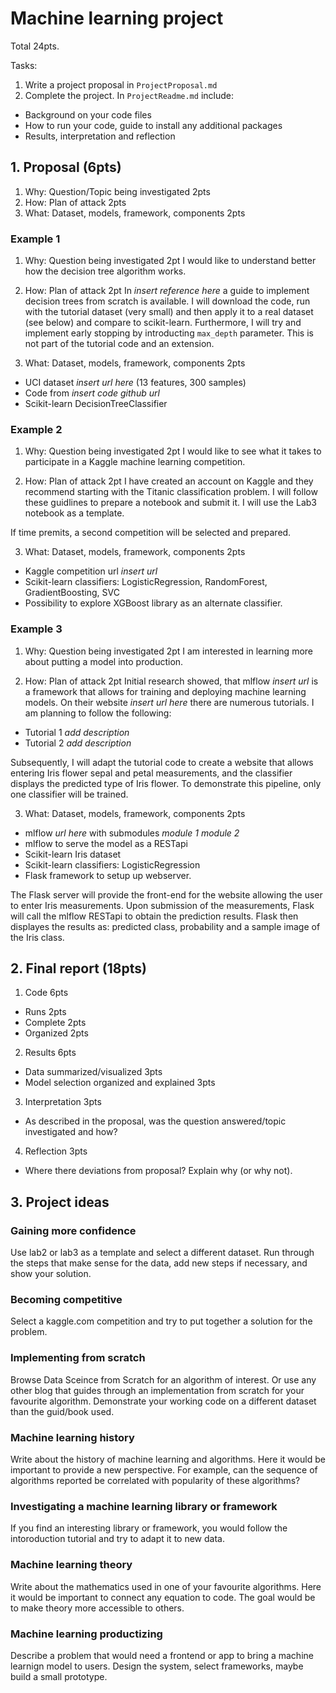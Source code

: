# Machine learning project

Total 24pts.

Tasks:
1. Write a project proposal in `ProjectProposal.md`
2. Complete the project. In `ProjectReadme.md` include:
  - Background on your code files
  - How to run your code, guide to install any additional packages
  - Results, interpretation and reflection

## 1. Proposal (6pts)
1. Why: Question/Topic being investigated 2pts
2. How: Plan of attack 2pts
3. What: Dataset, models, framework, components 2pts

### Example 1
1. Why: Question being investigated 2pt
I would like to understand better how the decision tree algorithm works.

2. How: Plan of attack 2pt
In *insert reference here* a guide to implement decision trees from scratch is available. I will download the code, run with the tutorial dataset (very small) and then apply it to a real dataset (see below) and compare to scikit-learn. Furthermore, I will try and implement early stopping by introducting `max_depth` parameter. This is not part of the tutorial code and an extension.

3. What: Dataset, models, framework, components 2pts
- UCI dataset *insert url here* (13 features, 300 samples)
- Code from *insert code github url*
- Scikit-learn DecisionTreeClassifier

### Example 2
1. Why: Question being investigated 2pt
I would like to see what it takes to participate in a Kaggle machine learning competition.

2. How: Plan of attack 2pt
I have created an account on Kaggle and they recommend starting with the Titanic classification problem. I will follow these guidlines to prepare a notebook and submit it. I will use the Lab3 notebook as a template.

If time premits, a second competition will be selected and prepared.

3. What: Dataset, models, framework, components 2pts
- Kaggle competition url *insert url*
- Scikit-learn classifiers: LogisticRegression, RandomForest, GradientBoosting, SVC
- Possibility to explore XGBoost library as an alternate classifier.

### Example 3
1. Why: Question being investigated 2pt
I am interested in learning more about putting a model into production.

2. How: Plan of attack 2pt
Initial research showed, that mlflow *insert url* is a framework that allows for training and deploying machine learning models. On their website *insert url here* there are numerous tutorials. I am planning to follow the following:
- Tutorial 1 *add description*
- Tutorial 2 *add description*

Subsequently, I will adapt the tutorial code to create a website that allows entering Iris flower sepal and petal measurements, and the classifier displays the predicted type of Iris flower. To demonstrate this pipeline, only one classifier will be trained.

3. What: Dataset, models, framework, components 2pts
- mlflow *url here* with submodules *module 1* *module 2*
- mlflow to serve the model as a RESTapi
- Scikit-learn Iris dataset
- Scikit-learn classifiers: LogisticRegression
- Flask framework to setup up webserver.

The Flask server will provide the front-end for the website allowing the user to enter Iris measurements. Upon submission of the measurements, Flask will call the mlflow RESTapi to obtain the prediction results. Flask then displayes the results as: predicted class, probability and a sample image of the Iris class.



## 2. Final report (18pts)
1. Code 6pts
  - Runs 2pts
  - Complete 2pts
  - Organized 2pts
2. Results 6pts
  - Data summarized/visualized 3pts
  - Model selection organized and explained 3pts
3. Interpretation 3pts
  - As described in the proposal, was the question answered/topic investigated and how?
4. Reflection 3pts
  - Where there deviations from proposal? Explain why (or why not).


## 3. Project ideas

### Gaining more confidence
Use lab2 or lab3 as a template and select a different dataset. Run through the steps that make sense for the data, add new steps if necessary, and show your solution.

### Becoming competitive
Select a kaggle.com competition and try to put together a solution for the problem.

### Implementing from scratch
Browse Data Sceince from Scratch for an algorithm of interest. Or use any other blog that guides through an implementation from scratch for your favourite algorithm. Demonstrate your working code on a different dataset than the guid/book used.

### Machine learning history
Write about the history of machine learning and algorithms. Here it would be important to provide a new perspective. For example, can the sequence of algorithms reported be correlated with popularity of these algorithms?

### Investigating a machine learning library or framework
If you find an interesting library or framework, you would follow the intoroduction tutorial and try to adapt it to new data.

### Machine learning theory
Write about the mathematics used in one of your favourite algorithms. Here it would be important to connect any equation to code. The goal would be to make theory more accessible to others.

### Machine learning productizing
Describe a problem that would need a frontend or app to bring a machine learnign model to users. Design the system, select frameworks, maybe build a small prototype.